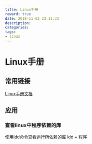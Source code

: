 ```yaml
---
title: Linux手册
reward: true
date: 2018-11-02 23:11:33
description:
categories:
tags:
- linux
---
```


# Linux手册

## 常用链接

[Linux手册文档](https://linuxtools-rst.readthedocs.io/zh_CN/latest/)

## 应用

### 查看linux中程序依赖的库

使用ldd命令查看运行所依赖的库
ldd + 程序
